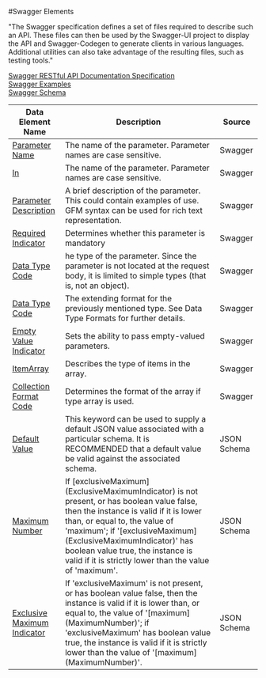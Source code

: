 #Swagger Elements

"The Swagger specification defines a set of files required to describe such an API. These files can then be used by the Swagger-UI project to display the API and Swagger-Codegen to generate clients in various languages. Additional utilities can also take advantage of the resulting files, such as testing tools."

[Swagger RESTful API Documentation Specification](https://github.com/swagger-api/swagger-spec/blob/master/versions/2.0.md)  
[Swagger Examples](swagger_examples)  
[Swagger Schema](https://github.com/swagger-api/swagger-spec/blob/master/schemas/v2.0/schema.json)  


<table>
  <thead>
    <tr>
      <th scope="col">Data Element Name</th>
      <th scope="col">Description</th>
      <th scope="col">Source</th>
    </tr>
  </thead>  <tr>
    <td><a href='swagger_elements/ParameterName.md' title='Parameter Name Details'>Parameter Name</a></td>
    <td>The name of the parameter. Parameter names are case sensitive.</td>
    <td>Swagger</td>
  </tr>
  <tr>
    <td><a href='swagger_elements/in.md' title='In Details'>In</a></td>
    <td>The name of the parameter. Parameter names are case sensitive.</td>
    <td>Swagger</td>
  </tr>
  <tr>
    <td><a href='swagger_elements/DescriptionText.md' title='Parameter Description Details'>Parameter Description</a></td>
    <td>A brief description of the parameter. This could contain examples of use. GFM syntax can be used for rich text representation.</td>
    <td>Swagger</td>
  </tr>
  <tr>
    <td><a href='swagger_elements/Required.md' title='Required Indicator Details'>Required Indicator</a></td>
    <td>Determines whether this parameter is mandatory</td>
    <td>Swagger</td>
  </tr>
  <tr>
    <td><a href='swagger_elements/DataType.md' title='Data Type Code Details'>Data Type Code</a></td>
    <td>he type of the parameter. Since the parameter is not located at the request body, it is limited to simple types (that is, not an object).</td>
    <td>Swagger</td>
  </tr>
  <tr>
    <td><a href='swagger_elements/Format.md' title='Data Type Code Details'>Data Type Code</a></td>
    <td>The extending format for the previously mentioned type. See Data Type Formats for further details.</td>
    <td>Swagger</td>
  </tr>
  <tr>
    <td><a href='swagger_elements/EmptyValueIndiator.md' title='Empty Value Indicator Details'>Empty Value Indicator</a></td>
    <td>Sets the ability to pass empty-valued parameters. </td>
    <td>Swagger</td>
  </tr>
  <tr>
    <td><a href='swagger_elements/ItemArray.md' title='ItemArray Details'>ItemArray</a></td>
    <td>Describes the type of items in the array.</td>
    <td>Swagger</td>
  </tr>
  <tr>
    <td><a href='swagger_elements/CollectionFormatCode.md' title='Collection Format Code Details'>Collection Format Code</a></td>
    <td>Determines the format of the array if type array is used.</td>
    <td>Swagger</td>
  </tr>
  <tr>
    <td><a href='swagger_elements/DefaultValue.md' title='Default Value Details'>Default Value</a></td>
    <td>This keyword can be used to supply a default JSON value associated with a particular schema. It is RECOMMENDED that a default value be valid against the associated schema.</td>
    <td>JSON Schema</td>
  </tr>
  <tr>
    <td><a href='swagger_elements/MaximumNumber.md' title='Maximum Number Details'>Maximum Number</a></td>
    <td>If [exclusiveMaximum](ExclusiveMaximumIndicator) is not present, or has boolean value false, then the instance is valid if it is lower than, or equal to, the value of 'maximum';  if '[exclusiveMaximum](ExclusiveMaximumIndicator)' has boolean value true, the instance is valid if it is strictly lower than the value of 'maximum'.</td>
    <td>JSON Schema</td>
  </tr>
  <tr>
    <td><a href='swagger_elements/ExclusiveMaximumIndicator.md' title='Exclusive Maximum Indicator Details'>Exclusive Maximum Indicator</a></td>
    <td>If 'exclusiveMaximum' is not present, or has boolean value false, then the instance is valid if it is lower than, or equal to, the value of '[maximum](MaximumNumber)';  if 'exclusiveMaximum' has boolean value true, the instance is valid if it is strictly lower than the value of '[maximum](MaximumNumber)'.</td>
    <td>JSON Schema</td>
  </tr>
</table>